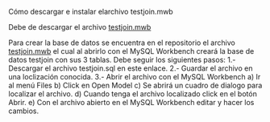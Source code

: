 Cómo descargar e instalar elarchivo testjoin.mwb

Debe de descargar el archivo [testjoin.mwb](modelo_datos/testjoin.mwb)
 
Para crear la base de datos se encuentra en el repositorio el archivo  [testjoin.mwb](modelo_datos/testjoin.mwb) el cual al abrirlo con el MySQL Workbench creará la base de datos testjoin con sus 3 tablas. Debe seguir los siguientes pasos:
1.- Descargar el archivo testjoin.sql en este enlace.
2.- Guardar el archivo en una loclización conocida.
3.- Abrir el archivo con el MySQL Workbench
	a) Ir al menú Files 
	b) Click en Open Model
	c) Se abrirá un cuadro de dialogo para localizar el archivo.
	d) Cuando tenga el archivo localizado click en el botón Abrir.
	e) Con el archivo abierto en el MySQL Workbench editar y hacer los cambios.
